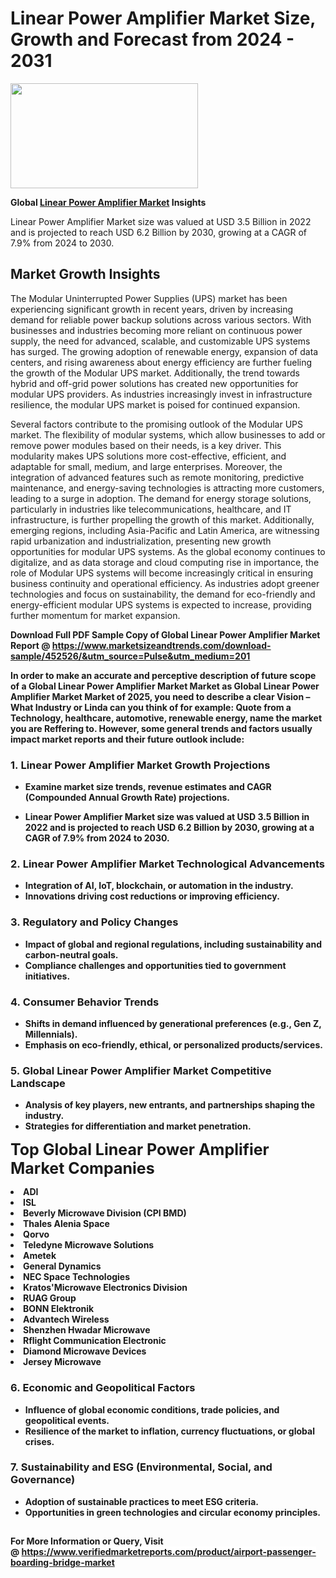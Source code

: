 <H1>Linear Power Amplifier Market Size, Growth and Forecast from 2024 - 2031</H1><img class="aligncenter size-medium wp-image-584254" src="https://thirdeyenews.in/wp-content/uploads/2024/09/Global-Market-Research-300x168.jpeg" alt="" width="300" height="168" /><p><strong>Global&nbsp;<a href="https://www.marketsizeandtrends.com/download-sample/452526/&amp;utm_source=Pulse&amp;utm_medium=201">Linear Power Amplifier Market</a> Insights</strong></p><p>Linear Power Amplifier Market size was valued at USD 3.5 Billion in 2022 and is projected to reach USD 6.2 Billion by 2030, growing at a CAGR of 7.9% from 2024 to 2030.</p><p><h2>Market Growth Insights</h2> <p>The Modular Uninterrupted Power Supplies (UPS) market has been experiencing significant growth in recent years, driven by increasing demand for reliable power backup solutions across various sectors. With businesses and industries becoming more reliant on continuous power supply, the need for advanced, scalable, and customizable UPS systems has surged. The growing adoption of renewable energy, expansion of data centers, and rising awareness about energy efficiency are further fueling the growth of the Modular UPS market. Additionally, the trend towards hybrid and off-grid power solutions has created new opportunities for modular UPS providers. As industries increasingly invest in infrastructure resilience, the modular UPS market is poised for continued expansion.</p> <p><strong></strong></p> <p>Several factors contribute to the promising outlook of the Modular UPS market. The flexibility of modular systems, which allow businesses to add or remove power modules based on their needs, is a key driver. This modularity makes UPS solutions more cost-effective, efficient, and adaptable for small, medium, and large enterprises. Moreover, the integration of advanced features such as remote monitoring, predictive maintenance, and energy-saving technologies is attracting more customers, leading to a surge in adoption. The demand for energy storage solutions, particularly in industries like telecommunications, healthcare, and IT infrastructure, is further propelling the growth of this market. Additionally, emerging regions, including Asia-Pacific and Latin America, are witnessing rapid urbanization and industrialization, presenting new growth opportunities for modular UPS systems. As the global economy continues to digitalize, and as data storage and cloud computing rise in importance, the role of Modular UPS systems will become increasingly critical in ensuring business continuity and operational efficiency. As industries adopt greener technologies and focus on sustainability, the demand for eco-friendly and energy-efficient modular UPS systems is expected to increase, providing further momentum for market expansion. <p><strong></p><p><span class=""><strong>Download Full PDF Sample Copy of Global Linear Power Amplifier Market Report</strong> @ <a href="https://www.marketsizeandtrends.com/download-sample/452526/&amp;utm_source=Pulse&amp;utm_medium=201" target="_blank">https://www.marketsizeandtrends.com/download-sample/452526/&amp;utm_source=Pulse&amp;utm_medium=201</a></span></p><p>In order to make an accurate and perceptive description of future scope of a Global&nbsp;Linear Power Amplifier Market Market as Global&nbsp;Linear Power Amplifier Market Market of 2025, you need to describe a clear Vision &ndash; What Industry or Linda can you think of for example: Quote from a Technology, healthcare, automotive, renewable energy, name the market you are Reffering to. However, some general trends and factors usually impact market reports and their future outlook include:</p><h3>1.&nbsp;<strong>Linear Power Amplifier Market Growth Projections</strong></h3><ul><li>Examine market size trends, revenue estimates and CAGR (Compounded Annual Growth Rate) projections.</li><li><p>Linear Power Amplifier Market size was valued at USD 3.5 Billion in 2022 and is projected to reach USD 6.2 Billion by 2030, growing at a CAGR of 7.9% from 2024 to 2030.</p></li></ul><h3>2.&nbsp;<strong>Linear Power Amplifier Market Technological Advancements</strong></h3><ul><li>Integration of AI, IoT, blockchain, or automation in the industry.</li><li>Innovations driving cost reductions or improving efficiency.</li></ul><h3>3.&nbsp;<strong>Regulatory and Policy Changes</strong></h3><ul><li>Impact of global and regional regulations, including sustainability and carbon-neutral goals.</li><li>Compliance challenges and opportunities tied to government initiatives.</li></ul><h3>4.&nbsp;<strong>Consumer Behavior Trends</strong></h3><ul><li>Shifts in demand influenced by generational preferences (e.g., Gen Z, Millennials).</li><li>Emphasis on eco-friendly, ethical, or personalized products/services.</li></ul><h3>5.&nbsp;<strong>Global Linear Power Amplifier Market Competitive Landscape</strong></h3><ul><li>Analysis of key players, new entrants, and partnerships shaping the industry.</li><li>Strategies for differentiation and market penetration.</li></ul><p data-pm-slice="1 1 []"><span style="color: inherit; font-family: inherit; font-size: 25px;">Top Global Linear Power Amplifier Market Companies</span></p><div class="" data-test-id=""><p><li>ADI</li><li> ISL</li><li> Beverly Microwave Division (CPI BMD)</li><li> Thales Alenia Space</li><li> Qorvo</li><li> Teledyne Microwave Solutions</li><li> Ametek</li><li> General Dynamics</li><li> NEC Space Technologies</li><li> Kratos'Microwave Electronics Division</li><li> RUAG Group</li><li> BONN Elektronik</li><li> Advantech Wireless</li><li> Shenzhen Hwadar Microwave</li><li> Rflight Communication Electronic</li><li> Diamond Microwave Devices</li><li> Jersey Microwave</li></p></div><h3>6.&nbsp;<strong>Economic and Geopolitical Factors</strong></h3><ul><li>Influence of global economic conditions, trade policies, and geopolitical events.</li><li>Resilience of the market to inflation, currency fluctuations, or global crises.</li></ul><h3>7.&nbsp;<strong>Sustainability and ESG (Environmental, Social, and Governance)</strong></h3><ul><li>Adoption of sustainable practices to meet ESG criteria.</li><li>Opportunities in green technologies and circular economy principles.</li></ul><h2><strong style="font-size: 14px;">For More Information or Query, Visit @&nbsp;</strong><a style="background-color: #ffffff; font-size: 14px;" href="https://www.marketsizeandtrends.com/report/linear-power-amplifier-market/" target="_blank">https://www.verifiedmarketreports.com/product/airport-passenger-boarding-bridge-market</a></h2>
